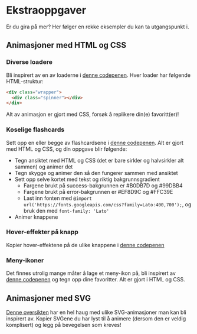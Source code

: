 # Ekstraoppgaver

Er du gira på mer? Her følger en rekke eksempler du kan ta utgangspunkt i.

## Animasjoner med HTML og CSS

### Diverse loadere

Bli inspirert av en av loaderne i [denne codepenen](https://codepen.io/Paolo-Duzioni/full/ZoRabJ). Hver loader har følgende HTML-struktur:

```html
<div class="wrapper">
  <div class="spinner"></div>
</div>
```

Alt av animasjon er gjort med CSS, forsøk å replikere din(e) favoritt(er)!

### Koselige flashcards

Sett opp en eller begge av flashcardsene i [denne codepenen](https://codepen.io/juliepark/full/vjMOKQ). Alt er gjort med HTML og CSS, og din oppgave blir følgende:

- Tegn ansiktet med HTML og CSS (det er bare sirkler og halvsirkler alt sammen) og animer det
- Tegn skygge og animer den så den fungerer sammen med ansiktet
- Sett opp selve kortet med tekst og riktig bakgrunnsgradient
  - Fargene brukt på success-bakgrunnen er #B0DB7D og #99DBB4
  - Fargene brukt på error-bakgrunnen er #EF8D9C og #FFC39E
  - Last inn fonten med `@import url('https://fonts.googleapis.com/css?family=Lato:400,700');`, og bruk den med `font-family: 'Lato'`
- Animer knappene

### Hover-effekter på knapp

Kopier hover-effektene på de ulike knappene i [denne codepenen](https://codepen.io/perry_nt/full/eVboze)

### Meny-ikoner

Det finnes utrolig mange måter å lage et meny-ikon på, bli inspirert av [denne codepenen](https://codepen.io/oliviale/full/gKParr) og tegn opp dine favoritter. Alt er gjort i HTML og CSS.

## Animasjoner med SVG

[Denne oversikten](https://www.hongkiat.com/blog/svg-animations/) har en hel haug med ulike SVG-animasjoner man kan bli inspirert av. Kopier SVGene du har lyst til å animere (dersom den er veldig komplisert) og legg på bevegelsen som kreves!

